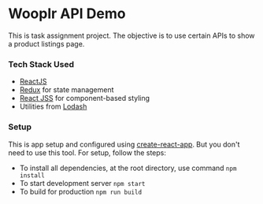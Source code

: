 # Wooplr API Demo

This is task assignment project. The objective is to use certain APIs to show a product listings page.

### Tech Stack Used
* [ReactJS](reactjs.org)
* [Redux](https://redux.js.org) for state management
* [React JSS](http://cssinjs.org/react-jss) for component-based styling
* Utilities from [Lodash](https://lodash.com/)

### Setup

This is app setup and configured using [create-react-app](https://github.com/facebook/create-react-app).
But you don't need to use this tool. For setup, follow the steps:
* To install all dependencies, at the root directory, use command
    `npm install`
* To start development server
    `npm start`
* To build for production
    `npm run build`

